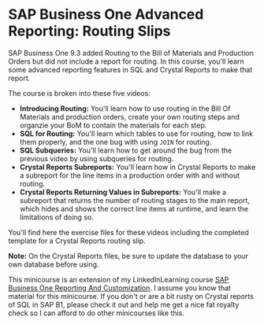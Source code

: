 # SAP Business One Advanced Reporting: Routing Slips
SAP Business One 9.3 added Routing to the Bill of Materials and Production Orders but did not include a report for routing. In this course, you'll learn some advanced reporting features in SQL and Crystal Reports to make that report. 

The course is broken into these five videos:
* **Introducing Routing:** You'll learn how to use routing in the Bill Of Materials and production orders, create your own routing steps and organzie your BoM to contain the materials for each step.
* **SQL for Routing:** You'll learn which tables to use for routing, how to link them properly, and the one bug with using `JOIN` for routing. 
* **SQL Subqueries:** You'll learn how to get around the bug from the previous video by using subqueries for routing. 
* **Crystal Reports Subreports:** You'll learn how in Crystal Reports to make a subreport for the line items in a production order with and without routing. 
* **Crystal Reports Returning Values in Subreports:** You'll make a subreport that returns the number of routing stages to the main report, which hides and shows the correct line items at runtime, and learn the limitations of doing so. 

You'll find here the exercise files for these videos including the completed template for a Crystal Reports routing slip. 

**Note:** On the Crystal Reports files, be sure to update the database to your own database before using. 

This minicourse is an extension of my LinkedInLearning course [SAP Business One Reporting And Customization](https://www.linkedin.com/learning/sap-business-one-reporting-and-customization). I assume you know that material for this minicourse. If you don't or are a bit rusty on Crystal reports of SQL in SAP B1, please check it out and help me get a nice fat royalty check so I can afford to do other minicourses like this.  
